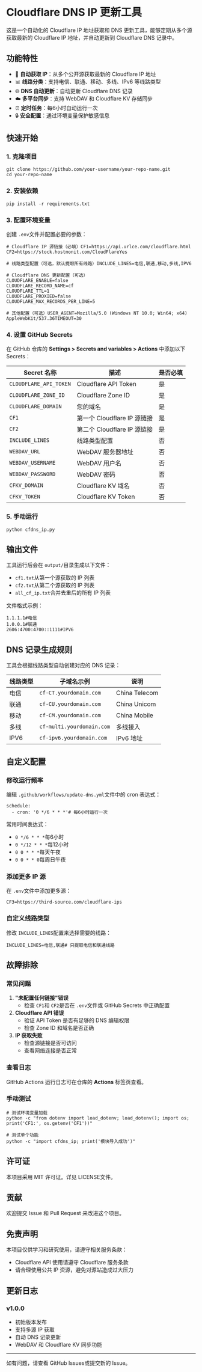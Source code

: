 # **Cloudflare DNS IP 更新工具**

这是一个自动化的 Cloudflare IP 地址获取和 DNS 更新工具，能够定期从多个源获取最新的 Cloudflare IP 地址，并自动更新到 Cloudflare DNS 记录中。

## **功能特性**

- 🔄 **自动获取 IP**：从多个公开源获取最新的 Cloudflare IP 地址
- 📊 **线路分类**：支持电信、联通、移动、多线、IPv6 等线路类型
- 🌐 **DNS 自动更新**：自动更新 Cloudflare DNS 记录
- ☁️ **多平台同步**：支持 WebDAV 和 Cloudflare KV 存储同步
- ⏰ **定时任务**：每6小时自动运行一次
- 🔒 **安全配置**：通过环境变量保护敏感信息

## **快速开始**

### **1. 克隆项目**

```
git clone https://github.com/your-username/your-repo-name.git
cd your-repo-name
```

### **2. 安装依赖**

```
pip install -r requirements.txt
```

### **3. 配置环境变量**

创建 `.env`文件并配置必要的参数：

```
# Cloudflare IP 源链接（必填）CF1=https://api.urlce.com/cloudflare.html
CF2=https://stock.hostmonit.com/CloudFlareYes

# 线路类型配置（可选，默认提取所有线路）INCLUDE_LINES=电信,联通,移动,多线,IPV6

# Cloudflare DNS 更新配置（可选）
CLOUDFLARE_ENABLE=false
CLOUDFLARE_RECORD_NAME=cf
CLOUDFLARE_TTL=1
CLOUDFLARE_PROXIED=false
CLOUDFLARE_MAX_RECORDS_PER_LINE=5

# 其他配置（可选）USER_AGENT=Mozilla/5.0 (Windows NT 10.0; Win64; x64) AppleWebKit/537.36TIMEOUT=30
```

### **4. 设置 GitHub Secrets**

在 GitHub 仓库的 **Settings > Secrets and variables > Actions** 中添加以下 Secrets：

| **Secret 名称** | **描述** | **是否必填** |
| --- | --- | --- |
| `CLOUDFLARE_API_TOKEN` | Cloudflare API Token | 是 |
| `CLOUDFLARE_ZONE_ID` | Cloudflare Zone ID | 是 |
| `CLOUDFLARE_DOMAIN` | 您的域名 | 是 |
| `CF1` | 第一个 Cloudflare IP 源链接 | 是 |
| `CF2` | 第二个 Cloudflare IP 源链接 | 是 |
| `INCLUDE_LINES` | 线路类型配置 | 否 |
| `WEBDAV_URL` | WebDAV 服务器地址 | 否 |
| `WEBDAV_USERNAME` | WebDAV 用户名 | 否 |
| `WEBDAV_PASSWORD` | WebDAV 密码 | 否 |
| `CFKV_DOMAIN` | Cloudflare KV 域名 | 否 |
| `CFKV_TOKEN` | Cloudflare KV Token | 否 |

### **5. 手动运行**

```
python cfdns_ip.py
```

## **输出文件**

工具运行后会在 `output/`目录生成以下文件：

- `cf1.txt`从第一个源获取的 IP 列表
- `cf2.txt`从第二个源获取的 IP 列表
- `all_cf_ip.txt`合并去重后的所有 IP 列表

文件格式示例：

```
1.1.1.1#电信
1.0.0.1#联通
2606:4700:4700::1111#IPV6
```

## **DNS 记录生成规则**

工具会根据线路类型自动创建对应的 DNS 记录：

| **线路类型** | **子域名示例** | **说明** |
| --- | --- | --- |
| 电信 | `cf-CT.yourdomain.com` | China Telecom |
| 联通 | `cf-CU.yourdomain.com` | China Unicom |
| 移动 | `cf-CM.yourdomain.com` | China Mobile |
| 多线 | `cf-multi.yourdomain.com` | 多线接入 |
| IPV6 | `cf-ipv6.yourdomain.com` | IPv6 地址 |

## **自定义配置**

### **修改运行频率**

编辑 `.github/workflows/update-dns.yml`文件中的 cron 表达式：

```
schedule:
  - cron: '0 */6 * * *'# 每6小时运行一次
```

常用时间表达式：

- `0 */6 * * *`每6小时
- `0 */12 * * *`每12小时
- `0 0 * * *`每天午夜
- `0 0 * * 0`每周日午夜

### **添加更多 IP 源**

在 `.env`文件中添加更多源：

```
CF3=https://third-source.com/cloudflare-ips
```

### **自定义线路类型**

修改 `INCLUDE_LINES`配置来选择需要的线路：

```
INCLUDE_LINES=电信,联通# 只提取电信和联通线路
```

## **故障排除**

### **常见问题**

1. **"未配置任何链接"错误**
    - 检查 `CF1`和 `CF2`是否在 `.env`文件或 GitHub Secrets 中正确配置
2. **Cloudflare API 错误**
    - 验证 API Token 是否有足够的 DNS 编辑权限
    - 检查 Zone ID 和域名是否正确
3. **IP 获取失败**
    - 检查源链接是否可访问
    - 查看网络连接是否正常

### **查看日志**

GitHub Actions 运行日志可在仓库的 **Actions** 标签页查看。

### **手动测试**

```
# 测试环境变量加载
python -c "from dotenv import load_dotenv; load_dotenv(); import os; print('CF1:', os.getenv('CF1'))"

# 测试单个功能
python -c "import cfdns_ip; print('模块导入成功')"
```

## **许可证**

本项目采用 MIT 许可证。详见 LICENSE文件。

## **贡献**

欢迎提交 Issue 和 Pull Request 来改进这个项目。

## **免责声明**

本项目仅供学习和研究使用，请遵守相关服务条款：

- Cloudflare API 使用请遵守 Cloudflare 服务条款
- 请合理使用公共 IP 资源，避免对源站造成过大压力

## **更新日志**

### **v1.0.0**

- 初始版本发布
- 支持多源 IP 获取
- 自动 DNS 记录更新
- WebDAV 和 Cloudflare KV 同步功能

---

如有问题，请查看 GitHub Issues或提交新的 Issue。
